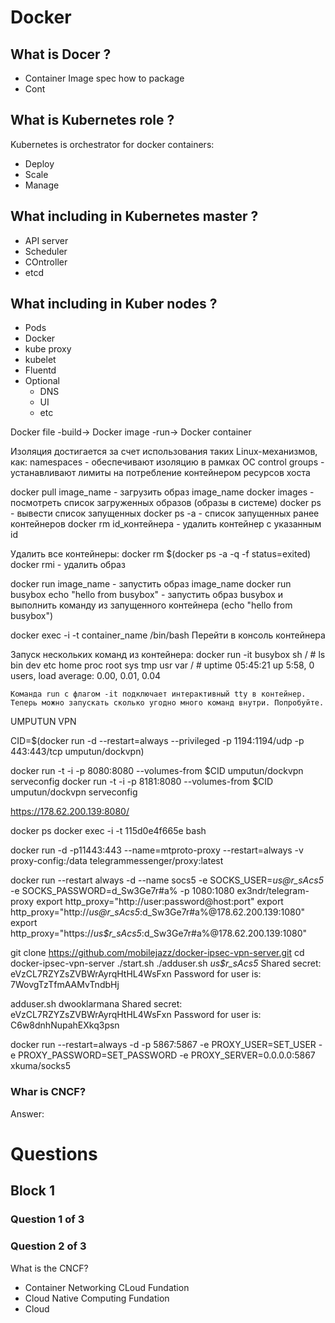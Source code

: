 # Docker

## What is Docer ?
- Container Image spec
	how to package
- Cont

## What is Kubernetes role ?
Kubernetes is orchestrator for docker containers:
- Deploy
- Scale
- Manage

## What including in Kubernetes master ?
- API server
- Scheduler
- COntroller
- etcd

## What including in Kuber nodes ?
- Pods
- Docker
- kube proxy
- kubelet
- Fluentd
- Optional
	- DNS
	- UI
	- etc



Docker file -build-> Docker image -run-> Docker container

Изоляция достигается за счет использования таких Linux-механизмов, как:
namespaces	-	обеспечивают изоляцию в рамках ОС
control groups - устанавливают лимиты на потребление контейнером ресурсов хоста

docker pull image_name	-	загрузить образ image_name
docker images	-	посмотреть список загруженных образов (образы в системе)
docker ps	-	вывести список запущенных
docker ps -a	-	список запущенных ранее контейнеров
docker rm id_контейнера	-	удалить контейнер с указанным id

Удалить все контейнеры:
	docker rm $(docker ps -a -q -f status=exited)
docker rmi	-	удалить образ


docker run image_name	-	запустить образ image_name
docker run busybox echo "hello from busybox"	-	запустить образ busybox и выполнить команду из запущенного контейнера (echo "hello from busybox")


docker exec -i -t container_name /bin/bash
 Перейти в консоль контейнера



Запуск нескольких команд из контейнера:
docker run -it busybox sh
/ # ls
bin   dev   etc   home  proc  root  sys   tmp   usr   var
/ # uptime
 05:45:21 up  5:58,  0 users,  load average: 0.00, 0.01, 0.04

	Команда run с флагом -it подключает интерактивный tty в контейнер. Теперь можно запускать сколько угодно много команд внутри. Попробуйте.




UMPUTUN VPN

CID=$(docker run -d --restart=always --privileged -p 1194:1194/udp -p 443:443/tcp umputun/dockvpn)

docker run -t -i -p 8080:8080 --volumes-from $CID umputun/dockvpn serveconfig
docker run -t -i -p 8181:8080 --volumes-from $CID umputun/dockvpn serveconfig

https://178.62.200.139:8080/
	


docker ps
docker exec -i -t 115d0e4f665e bash

docker run -d -p11443:443 --name=mtproto-proxy --restart=always -v proxy-config:/data telegrammessenger/proxy:latest

docker run --restart always -d --name socs5 -e SOCKS_USER=_us@r_sAcs5_ -e SOCKS_PASSWORD=d_Sw3Ge7r#a% -p 1080:1080 ex3ndr/telegram-proxy
export http_proxy="http://user:password@host:port"
export http_proxy="http://_us@r_sAcs5_:d_Sw3Ge7r#a%@178.62.200.139:1080"
export http_proxy="https://_us$r_sAcs5_:d_Sw3Ge7r#a%@178.62.200.139:1080"


git clone https://github.com/mobilejazz/docker-ipsec-vpn-server.git
cd docker-ipsec-vpn-server
./start.sh
./adduser.sh _us$r_sAcs5_
Shared secret: eVzCL7RZYZsZVBWrAyrqHtHL4WsFxn
Password for user is: 7WovgTzTfmAAMvTndbHj

adduser.sh dwooklarmana
Shared secret: eVzCL7RZYZsZVBWrAyrqHtHL4WsFxn
Password for user is: C6w8dnhNupahEXkq3psn

docker run --restart=always -d -p 5867:5867 -e PROXY_USER=SET_USER -e PROXY_PASSWORD=SET_PASSWORD -e PROXY_SERVER=0.0.0.0:5867 xkuma/socks5





### Whar is CNCF?
Answer:







# Questions

## Block 1

### Question 1 of 3

### Question 2 of 3
What is the CNCF?
- Container Networking CLoud Fundation
- Cloud Native Computing Fundation
- Cloud 